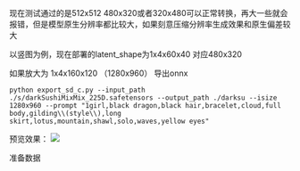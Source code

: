 现在测试通过的是512x512 480x320或者320x480可以正常转换，再大一些就会报错，但是模型原生分辨率都比较大，如果刻意压缩分辨率生成效果和原生偏差较大

以竖图为例，现在部署的latent_shape为1x4x60x40 对应480x320

如果放大为 1x4x160x120 （1280x960）
导出onnx
```
python export_sd_c.py --input_path ./s/darkSushiMixMix_225D.safetensors --output_path ./darksu --isize 1280x960 --prompt "1girl,black dragon,black hair,bracelet,cloud,full body,gilding\\(style\\),long skirt,lotus,mountain,shawl,solo,waves,yellow eyes"
```

预览效果：
![](test.jpg)


准备数据